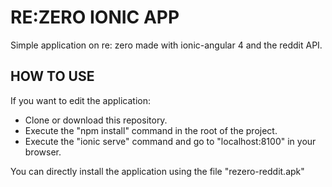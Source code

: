 RE:ZERO IONIC APP
===================

Simple application on re: zero made with ionic-angular 4 and the reddit API.

HOW TO USE
-------------

If you want to edit the application:
- Clone or download this repository.
- Execute the "npm install" command in the root of the project.
- Execute the "ionic serve" command and go to "localhost:8100" in your browser.

You can directly install the application using the file "rezero-reddit.apk"



